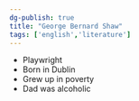 ```yaml
---  
dg-publish: true  
title: "George Bernard Shaw"  
tags: ['english','literature']  
---  
```

  
- Playwright  
- Born in Dublin  
- Grew up in poverty  
- Dad was alcoholic